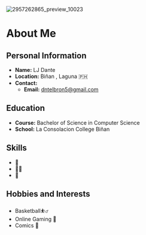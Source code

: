 ![2957262865_preview_10023](https://github.com/user-attachments/assets/27fec0d0-7953-48d9-ac64-869848a51a52)

# About Me

## Personal Information
- **Name:** LJ Dante
- **Location:** Biñan , Laguna 🇵🇭
- **Contact:** 
  - **Email:** dntelbron5@gmail.com

## Education
- **Course:** Bachelor of Science in Computer Science
- **School:** La Consolacion College Biñan 


## Skills
- 👾
- 🕺🏽
- 🥋


## Hobbies and Interests
- Basketball⛹️‍♂️
- Online Gaming 👾
- Comics 📖


